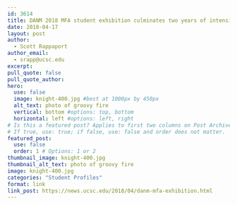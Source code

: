 ```yaml
---
id: 3614
title: DANM 2018 MFA student exhibition culminates two years of intensive study and creative work
date: 2018-04-17
layout: post
author:
  - Scott Rappaport
author_email:
  - srapp@ucsc.edu
excerpt: 
pull_quote: false
pull_quote_author:
hero:
  use: false
  image: knight-400.jpg #best at 1000px by 450px
  alt_text: photo of groovy fire
  vertical: bottom #options: top, bottom
  horizontal: left #options: left, right
# Is this a featured post? Applies to first two columns on Post Archive Page.
# If true, use: true; if false, use: false and order does not matter.
featured_post:
  use: false
  order: 1 # Options: 1 or 2
thumbnail_image: knight-400.jpg
thumbnail_alt_text: photo of groovy fire
image: knight-400.jpg
categories: "Student Profiles"
format: link
link_post: https://news.ucsc.edu/2018/04/danm-mfa-exhibition.html
---
```

